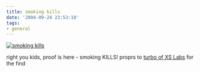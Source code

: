 ```yaml
---
title: smoking kills
date: '2004-09-24 23:53:10'
tags:
- general
---
```


<a href="http://www.monkeysugar.com/flash/smokingkills.html"><img src="/img/user/smoking-kills.jpg" alt="smoking kills" /></a>

right you kids, proof is here - smoking KILLS! proprs to <a href="http://www.xs.fi/">turbo of XS Labs</a> for the find
